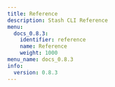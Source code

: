 ```yaml
---
title: Reference
description: Stash CLI Reference
menu:
  docs_0.8.3:
    identifier: reference
    name: Reference
    weight: 1000
menu_name: docs_0.8.3
info:
  version: 0.8.3
---
```


